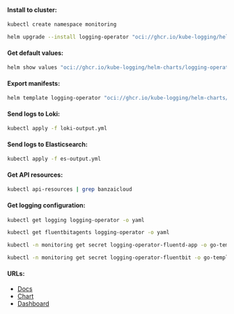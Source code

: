 #### Install to cluster:
```bash
kubectl create namespace monitoring
```
```bash
helm upgrade --install logging-operator "oci://ghcr.io/kube-logging/helm-charts/logging-operator" -f values.yml -n monitoring --version "4.5.5"
```

#### Get default values:
```bash
helm show values "oci://ghcr.io/kube-logging/helm-charts/logging-operator" > default-values.yml
```

#### Export manifests:
```bash
helm template logging-operator "oci://ghcr.io/kube-logging/helm-charts/logging-operator" -f values.yml -n monitoring --version "4.5.5" > manifests.yml
```

#### Send logs to Loki:
```bash
kubectl apply -f loki-output.yml
```

#### Send logs to Elasticsearch:
```bash
kubectl apply -f es-output.yml
```

#### Get API resources:
```bash
kubectl api-resources | grep banzaicloud
```

#### Get logging configuration:
```bash
kubectl get logging logging-operator -o yaml
```
```bash
kubectl get fluentbitagents logging-operator -o yaml
```
```bash
kubectl -n monitoring get secret logging-operator-fluentd-app -o go-template='{{index .data "fluentd.conf" | base64decode}}'
```
```bash
kubectl -n monitoring get secret logging-operator-fluentbit -o go-template='{{index .data "fluent-bit.conf" | base64decode}}'
```

#### URLs:
- [Docs](https://kube-logging.dev/docs/)
- [Chart](https://github.com/kube-logging/logging-operator/tree/master/charts/logging-operator)
- [Dashboard](https://grafana.com/grafana/dashboards/7752-logging-dashboard/)
